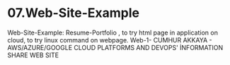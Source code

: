# 07.Web-Site-Example
Web-Site-Example: Resume-Portfolio , to try html page in application on cloud, to try linux command on webpage.
Web-1- CUMHUR AKKAYA - AWS/AZURE/GOOGLE CLOUD PLATFORMS AND DEVOPS' İNFORMATION SHARE WEB SITE